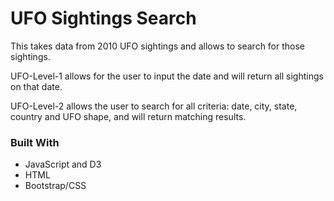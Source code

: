 
# UFO Sightings Search
This takes data from 2010 UFO sightings and allows to search for those sightings. 

UFO-Level-1 allows for the user to input the date and will return all sightings on that date.

UFO-Level-2 allows the user to search for all criteria: date, city, state, country and UFO shape, and will return matching results.

### Built With
* JavaScript and D3
* HTML
* Bootstrap/CSS

